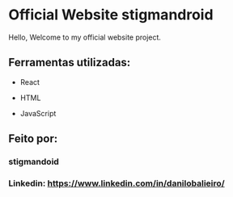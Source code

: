 # Official Website stigmandroid

Hello, Welcome to my official website project.

## Ferramentas utilizadas:

-   React

-   HTML

-   JavaScript

## Feito por:

### stigmandoid

### Linkedin: https://www.linkedin.com/in/danilobalieiro/
